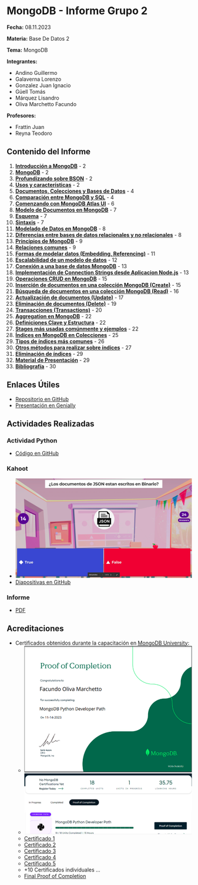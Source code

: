 # MongoDB - Informe Grupo 2

**Fecha:** 08.11.2023

**Materia:** Base De Datos 2

**Tema:** MongoDB

**Integrantes:**
- Andino Guillermo
- Galaverna Lorenzo
- Gonzalez Juan Ignacio
- Güell Tomás
- Márquez Lisandro
- Oliva Marchetto Facundo

**Profesores:**
- Frattin Juan
- Reyna Teodoro

## Contenido del Informe

1. [**Introducción a MongoDB**](#1-introducción-a-mongodb) - 2
2. [**MongoDB**](#2-mongodb) - 2
3. [**Profundizando sobre BSON**](#3-profundizando-sobre-bson) - 2
4. [**Usos y características**](#4-usos-y-características) - 2
5. [**Documentos, Colecciones y Bases de Datos**](#5-documentos-colecciones-y-bases-de-datos) - 4
6. [**Comparación entre MongoDB y SQL**](#6-comparación-entre-mongodb-y-sql) - 4
7. [**Comenzando con MongoDB Atlas UI**](#7-comenzando-con-mongodb-atlas-ui) - 6
8. [**Modelo de Documentos en MongoDB**](#8-modelo-de-documentos-en-mongodb) - 7
9. [**Esquema**](#9-esquema) - 7
10. [**Sintaxis**](#10-sintaxis) - 7
11. [**Modelado de Datos en MongoDB**](#11-modelado-de-datos-en-mongodb) - 8
12. [**Diferencias entre bases de datos relacionales y no relacionales**](#12-diferencias-entre-bases-de-datos-relacionales-y-no-relacionales) - 8
13. [**Principios de MongoDB**](#13-principios-de-mongodb) - 9
14. [**Relaciones comunes**](#14-relaciones-comunes) - 9
15. [**Formas de modelar datos (Embedding, Referencing)**](#15-formas-de-modelar-datos-embedding-referencing) - 11
16. [**Escalabilidad de un modelo de datos**](#16-escalabilidad-de-un-modelo-de-datos) - 12
17. [**Conexión a una base de datos MongoDB**](#17-conexión-a-una-base-de-datos-mongodb) - 13
18. [**Implementación de Connection Strings desde Aplicacion Node.js**](#18-implementación-de-connection-strings-desde-aplicacion-nodejs) - 13
19. [**Operaciones CRUD en MongoDB**](#19-operaciones-crud-en-mongodb) - 15
20. [**Inserción de documentos en una colección MongoDB (Create)**](#20-inserción-de-documentos-en-una-colección-mongodb-create) - 15
21. [**Búsqueda de documentos en una colección MongoDB (Read)**](#21-búsqueda-de-documentos-en-una-colección-mongodb-read) - 16
22. [**Actualización de documentos (Update)**](#22-actualización-de-documentos-update) - 17
23. [**Eliminación de documentos (Delete)**](#23-eliminación-de-documentos-delete) - 19
24. [**Transacciones (Transactions)**](#24-transacciones-transactions) - 20
25. [**Aggregation en MongoDB**](#25-aggregation-en-mongodb) - 22
26. [**Definiciones Clave y Estructura**](#26-definiciones-clave-y-estructura) - 22
27. [**Stages más usadas comúnmente y ejemplos**](#27-stages-más-usadas-comúnmente-y-ejemplos) - 22
28. [**Índices en MongoDB en Colecciones**](#28-índices-en-mongodb-en-colecciones) - 25
29. [**Tipos de índices más comunes**](#29-tipos-de-índices-más-comunes) - 26
30. [**Otros métodos para realizar sobre índices**](#30-otros-métodos-para-realizar-sobre-índices) - 27
31. [**Eliminación de índices**](#31-eliminación-de-índices) - 29
32. [**Material de Presentación**](#32-material-de-presentación) - 29
33. [**Bibliografía**](#33-bibliografía) - 30

## Enlaces Útiles

- [Repositorio en GitHub](https://github.com/facuolivamar/mongodb-grupo2-bdd2)
- [Presentación en Genially](https://view.genial.ly/654950d16dfa440011df2a1b/presentation-presentacion-uni-educacion)

## Actividades Realizadas

### Actividad Python
- [Código en GitHub](https://github.com/facuolivamar/mongodb-grupo2-bdd2/blob/main/act-connection.py)

### Kahoot
- ![Ejemplo](https://github.com/facuolivamar/mongodb-grupo2-bdd2/blob/main/Multimedia%20Actividades/kahoot/Screenshot%20from%202023-11-08%2009-03-51.png)
- [Diapositivas en GitHub](https://github.com/facuolivamar/mongodb-grupo2-bdd2/tree/main/Multimedia%20Actividades/kahoot)

### Informe
- [PDF](https://github.com/facuolivamar/mongodb-grupo2-bdd2/tree/main/Multimedia%20Actividades/kahoot)

## Acreditaciones
- Certificados obtenidos durante la capacitación en [MongoDB University](https://university.mongodb.com/):
  - ![Imagen](Multimedia%20Actividades/MongoDB-University/Proof%20of%20Completion%20-%20MongoDB%20University.png)
  - ![Imagen](Multimedia%20Actividades/MongoDB-University/Dashboard-screenshot.png)
  - [Certificado 1](https://ti-user-certificates.s3.amazonaws.com/ae62dcd7-abdc-4e90-a570-83eccba49043/f6d4b15e-2a0e-4632-9af8-d191e936eb99-facundo-oliva-marchetto-4c7a5c46-989f-414a-9ee3-641247900a9d-certificate.pdf)
  - [Certificado 2](https://ti-user-certificates.s3.amazonaws.com/ae62dcd7-abdc-4e90-a570-83eccba49043/f6d4b15e-2a0e-4632-9af8-d191e936eb99-facundo-oliva-marchetto-233581d8-06a4-4eef-a070-5461b902452b-certificate.pdf)
  - [Certificado 3](https://ti-user-certificates.s3.amazonaws.com/ae62dcd7-abdc-4e90-a570-83eccba49043/f6d4b15e-2a0e-4632-9af8-d191e936eb99-facundo-oliva-marchetto-139aaada-91d0-4c19-96bf-6eb2c9a90068-certificate.pdf)
  - [Certificado 4](https://ti-user-certificates.s3.amazonaws.com/ae62dcd7-abdc-4e90-a570-83eccba49043/2f59ca0e-a46b-4ec3-95af-e38007a696ca-llmtech-n-a-3c93076e-9f33-4df5-a6c7-cbd14401ef0d-certificate.pdf)
  - [Certificado 5](https://ti-user-certificates.s3.amazonaws.com/ae62dcd7-abdc-4e90-a570-83eccba49043/2f59ca0e-a46b-4ec3-95af-e38007a696ca-llmtech-n-a-427f2270-22f2-4248-93ed-f1bc57fa2c9e-certificate.pdf)
  - +10 Certificados individuales ...
  - [Final Proof of Completion](https://ti-user-certificates.s3.amazonaws.com/ae62dcd7-abdc-4e90-a570-83eccba49043/f6d4b15e-2a0e-4632-9af8-d191e936eb99-facundo-oliva-marchetto-f8378a30-72ef-4d3f-9f33-01ed410efa2a-certificate.pdf)
